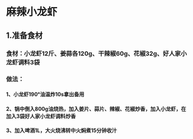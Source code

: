 # 麻辣小龙虾
## 1.准备食材
### 食材：小龙虾12斤、姜蒜各120g、干辣椒60g、花椒32g、好人家小龙虾调料3袋
### 做法：
#### 1、小龙虾190°油温炸10s拿出备用
#### 2、锅中倒入800g油烧热，加入姜片、蒜片、辣椒、花椒炒香，加入小龙虾，在加入3袋好人家小龙虾调料炒香
#### 3、加入啤酒1L，大火烧沸转中火焖煮15分钟收汁
